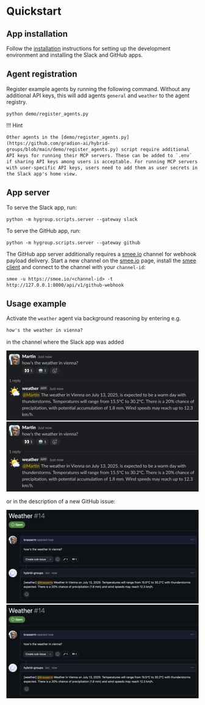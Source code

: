 # Quickstart

## App installation

Follow the [installation](installation.md) instructions for setting up the development environment and installing the Slack and GitHub apps.

## Agent registration

Register example agents by running the following command. Without any additional API keys, this will add agents `general` and `weather` to the agent registry.

```shell
python demo/register_agents.py
```

!!! Hint

    Other agents in the [demo/register_agents.py](https://github.com/gradion-ai/hybrid-groups/blob/main/demo/register_agents.py) script require additional API keys for running their MCP servers. These can be added to `.env` if sharing API keys among users is acceptable. For running MCP servers with user-specific API keys, users need to add them as user secrets in the Slack app's home view.

## App server

To serve the Slack app, run:

```shell
python -m hygroup.scripts.server --gateway slack
```

To serve the GitHub app, run:

```shell
python -m hygroup.scripts.server --gateway github
```

The GitHub app server additionally requires a [smee.io](https://smee.io/) channel for webhook payload delivery. Start a new channel on the [smee.io](https://smee.io/) page, install the [smee client](https://github.com/probot/smee-client) and connect to the channel with your `channel-id`:

```shell
smee -u https://smee.io/<channel-id> -t http://127.0.0.1:8000/api/v1/github-webhook
```

## Usage example

Activate the `weather` agent via background reasoning by entering e.g.

```markdown
how's the weather in vienna?
```

in the channel where the Slack app was added

<div class="image-zoom quickstart-image">
  <a href="../images/quickstart/quickstart-1.png" target="_blank"><img src="../images/quickstart/quickstart-1.png" class="thumbnail"></a>
  <a href="../images/quickstart/quickstart-1.png" target="_blank" class="large-link"><img src="../images/quickstart/quickstart-1.png" class="large"></a>
</div>

or in the description of a new GitHub issue:

<div class="image-zoom quickstart-image">
  <a href="../images/quickstart/quickstart-2.png" target="_blank"><img src="../images/quickstart/quickstart-2.png" class="thumbnail"></a>
  <a href="../images/quickstart/quickstart-2.png" target="_blank" class="large-link"><img src="../images/quickstart/quickstart-2.png" class="large"></a>
</div>
